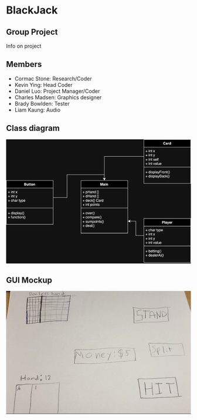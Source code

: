 # BlackJack

## Group Project
Info on project
## Members
+ Cormac Stone: Research/Coder
+ Kevin Ying: Head Coder
+ Daniel Luo: Project Manager/Coder
+ Charles Madsen: Graphics designer
+ Brady Bowlden: Tester
+ Liam Kaung: Audio
## Class diagram
![](https://github.com/Daniel71529/Blackjacks/blob/main/images/Class.drawio.png?raw=true)
## GUI Mockup
![](https://github.com/Daniel71529/Blackjacks/blob/main/images/Screenshot%202024-02-15%20at%2010.25.27%20AM.png?raw=true)
